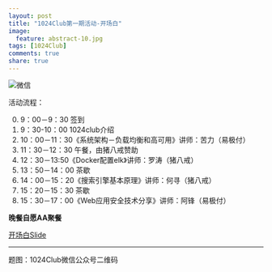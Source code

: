 ```yaml
---
layout: post
title: "1024Club第一期活动-开场白"
image:
  feature: abstract-10.jpg
tags: [1024Club]
comments: true
share: true
---
```


![微信](http://pic.yupoo.com/peigen123_v/Eoy1EbLh/hj0LC.jpg)

活动流程：

0. 9：00－9：30 签到
1. 9：30-10：00 1024club介绍
2.  10：00－11：30《系统架构－负载均衡和高可用》讲师：苦力（易极付）
3.  11：30－12：30 午餐，由猪八戒赞助
4.  12：30－13:50《Docker配置elk》讲师：罗涛（猪八戒）
5.  13：50－14：00 茶歇
6.  14：00－15：20《搜索引擎基本原理》讲师：何寻（猪八戒）
7.  15：20－15：30 茶歇
8.  15：30－17：00《Web应用安全技术分享》讲师：阿锋（易极付）

**晚餐自愿AA聚餐**


[开场白Slide](/drafts/ppt/1024Club-first-party-intro.htm)



---
题图：1024Club微信公众号二维码